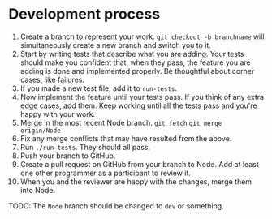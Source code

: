 Development process
===================

1. Create a branch to represent your work.  `git checkout -b branchname` will
   simultaneously create a new branch and switch you to it.
2. Start by writing tests that describe what you are adding.  Your tests should
   make you confident that, when they pass, the feature you are adding is done
   and implemented properly.  Be thoughtful about corner cases, like failures.
3. If you made a new test file, add it to `run-tests`.
3. Now implement the feature until your tests pass.  If you think of any extra
   edge cases, add them.  Keep working until all the tests pass and you're happy 
   with your work.
4. Merge in the most recent Node branch.
   `git fetch`
   `git merge origin/Node`
5. Fix any merge conflicts that may have resulted from the above.
6. Run `./run-tests`.  They should all pass.
7. Push your branch to GitHub.
8. Create a pull request on GitHub from your branch to Node.  Add at least one
   other programmer as a participant to review it.
9. When you and the reviewer are happy with the changes, merge them into Node.

TODO: The `Node` branch should be changed to `dev` or something.


